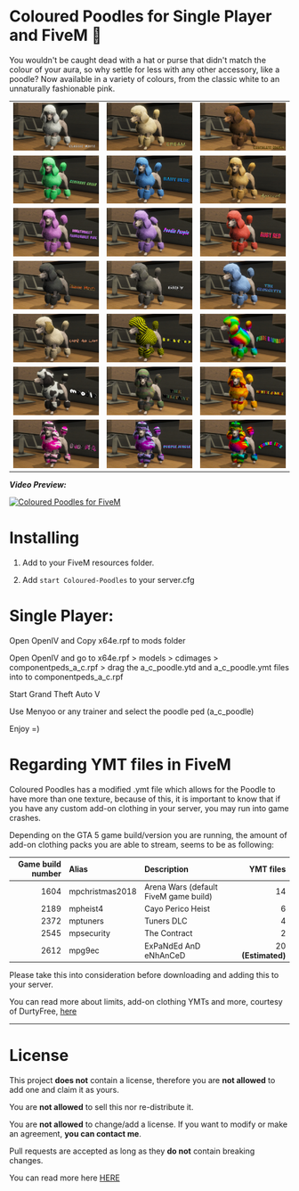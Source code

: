 # Coloured Poodles for Single Player and FiveM 🐩

You wouldn't be caught dead with a hat or purse that didn't match the colour of your aura, so why settle for less with any other accessory, like a poodle? Now available in a variety of colours, from the classic white to an unnaturally fashionable pink.

| | | |
|-|-|-|
| <img src="screenshots/a.jpg" width="250"> | <img src="screenshots/b.jpg" width="250"> | <img src="screenshots/c.jpg" width="250"> |
| <img src="screenshots/d.jpg" width="250"> | <img src="screenshots/e.jpg" width="250"> | <img src="screenshots/f.jpg" width="250"> |
| <img src="screenshots/g.jpg" width="250"> | <img src="screenshots/h.jpg" width="250"> | <img src="screenshots/i.jpg" width="250"> |
| <img src="screenshots/j.jpg" width="250"> | <img src="screenshots/k.jpg" width="250"> | <img src="screenshots/l.jpg" width="250"> |
| <img src="screenshots/m.jpg" width="250"> | <img src="screenshots/n.jpg" width="250"> | <img src="screenshots/o.jpg" width="250"> |
| <img src="screenshots/p.jpg" width="250"> | <img src="screenshots/q.jpg" width="250"> | <img src="screenshots/r.jpg" width="250"> |
| <img src="screenshots/s.jpg" width="250"> | <img src="screenshots/t.jpg" width="250"> | <img src="screenshots/u.jpg" width="250"> |

_**Video Preview:**_

[![Coloured Poodles for FiveM](https://img.youtube.com/vi/kY5PXWjstZE/0.jpg)](https://www.youtube.com/watch?v=kY5PXWjstZE)

# Installing

1. Add to your FiveM resources folder.

2. Add `start Coloured-Poodles` to your server.cfg


# Single Player:

Open OpenIV and Copy x64e.rpf to mods folder

Open OpenIV and go to x64e.rpf > models > cdimages > componentpeds_a_c.rpf > drag the a_c_poodle.ytd and a_c_poodle.ymt files into to componentpeds_a_c.rpf

Start Grand Theft Auto V

Use Menyoo or any trainer and select the poodle ped (a_c_poodle)

Enjoy =)

# Regarding YMT files in FiveM

Coloured Poodles has a modified .ymt file which allows for the Poodle to have more than one texture, because of this, it is important to know that if you have any custom add-on clothing in your server, you may run into game crashes.

Depending on the GTA 5 game build/version you are running, the amount of add-on clothing packs you are able to stream, seems to be as following:

| Game build number | Alias           | Description                           | YMT files |
|------------------:|:----------------|:--------------------------------------|----------:|
|              1604 | mpchristmas2018 | Arena Wars (default FiveM game build) |        14 |
|              2189 | mpheist4        | Cayo Perico Heist                     |         6 |
|              2372 | mptuners        | Tuners DLC                            |         4 |
|              2545 | mpsecurity      | The Contract                          |         2 |
|              2612 | mpg9ec          | ExPaNdEd AnD eNhAnCeD                 |         20 **(Estimated)** |

Please take this into consideration before downloading and adding this to your server.

You can read more about limits, add-on clothing YMTs and more, courtesy of DurtyFree, [here](https://github.com/DurtyFree/durty-cloth-tool/wiki/YMT-game-limit-and-crash-issues)


---------------------------------------

# License 

This project **does not** contain a license, therefore you are **not allowed** to add one and claim it as yours.

You are **not allowed** to sell this nor re-distribute it. 

You are **not allowed** to change/add a license. If you want to modify or make an agreement, **you can contact me**. 

Pull requests are accepted as long as they **do not** contain breaking changes. 

You can read more here [HERE](https://opensource.stackexchange.com/questions/1720/what-can-i-assume-if-a-publicly-published-project-has-no-license)
